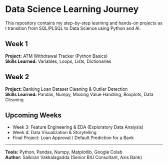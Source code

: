 # Data Science Learning Journey

This repository contains my step-by-step learning and hands-on projects as I transition 
from SQL/PLSQL to Data Science using Python and AI.

## Week 1
**Project:** ATM Withdrawal Tracker (Python Basics)  
**Skills Learned:** Variables, Loops, Lists, Dictionaries  

## Week 2
**Project:** Banking Loan Dataset Cleaning & Outlier Detection  
**Skills Learned:** Pandas, Numpy, Missing Value Handling, Boxplots, Data Cleaning  

## Upcoming Weeks
- Week 3: Feature Engineering & EDA (Exploratory Data Analysis)
- Week 4: Data Visualization & Storytelling
- Final Project: Loan Approval / Default Prediction for a Bank

---

**Tools:** Python, Pandas, Numpy, Matplotlib, Google Colab  
**Author:** Saikiran Vakkalagadda (Senior BIU Consultant, Axis Bank)
